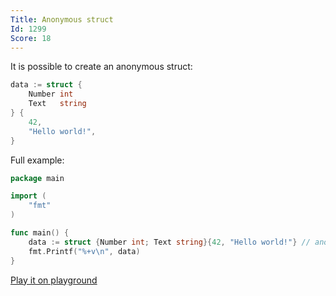 ```yaml
---
Title: Anonymous struct
Id: 1299
Score: 18
---
```

It is possible to create an anonymous struct:

```go
data := struct {
    Number int
    Text   string
} {
    42,
    "Hello world!",
}
```

Full example:

```go
package main

import (
    "fmt"
)

func main() {
    data := struct {Number int; Text string}{42, "Hello world!"} // anonymous struct
    fmt.Printf("%+v\n", data)
}
```

[Play it on playground](https://play.golang.org/p/atpNnP5wE_)
